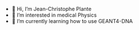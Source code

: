 - 👋 Hi, I’m Jean-Christophe Plante
- 👀 I’m interested in medical Physics
- 🌱 I’m currently learning how to use GEANT4-DNA


<!---
JeanChristopheP/JeanChristopheP is a ✨ special ✨ repository because its `README.md` (this file) appears on your GitHub profile.
You can click the Preview link to take a look at your changes.
--->
